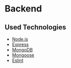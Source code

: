 # Backend

## Used Technologies

 * <a href="https://nodejs.org/">Node.js</a>
 * <a href="https://expressjs.com/">Express</a>
 * <a href ="https://www.mongodb.com/">MongoDB</a>
 * <a href="https://mongoosejs.com/">Mongoose</a>
 * <a href="https://eslint.org/">Eslint</a>